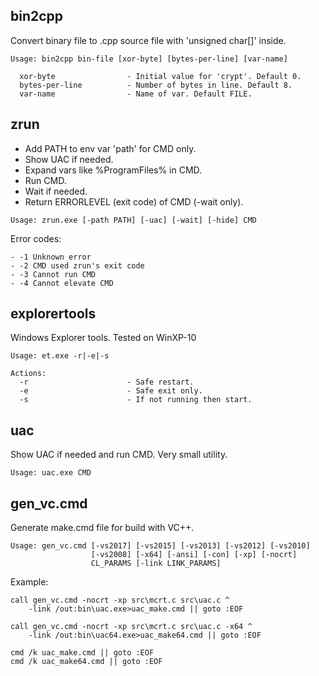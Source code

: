 ## bin2cpp

Convert binary file to .cpp source file with 'unsigned char[]' inside.

```
Usage: bin2cpp bin-file [xor-byte] [bytes-per-line] [var-name]

  xor-byte                - Initial value for 'crypt'. Default 0.
  bytes-per-line          - Number of bytes in line. Default 8.
  var-name                - Name of var. Default FILE.
```

## zrun

- Add PATH to env var 'path' for CMD only.
- Show UAC if needed.
- Expand vars like %ProgramFiles% in CMD.
- Run CMD.
- Wait if needed.
- Return ERRORLEVEL (exit code) of CMD (-wait only).

```
Usage: zrun.exe [-path PATH] [-uac] [-wait] [-hide] CMD
```

Error codes:    
    
    - -1 Unknown error
    - -2 CMD used zrun's exit code
    - -3 Cannot run CMD
    - -4 Cannot elevate CMD
    
## explorertools

Windows Explorer tools.	Tested on WinXP-10

```
Usage: et.exe -r|-e|-s

Actions:
  -r                      - Safe restart.
  -e                      - Safe exit only.
  -s                      - If not running then start.
```

## uac

Show UAC if needed and run CMD. Very small utility.

```
Usage: uac.exe CMD
```
    
## gen_vc.cmd

Generate make.cmd file for build with VC++.

```
Usage: gen_vc.cmd [-vs2017] [-vs2015] [-vs2013] [-vs2012] [-vs2010]
                  [-vs2008] [-x64] [-ansi] [-con] [-xp] [-nocrt]
                  CL_PARAMS [-link LINK_PARAMS]
```

Example:

```
call gen_vc.cmd -nocrt -xp src\mcrt.c src\uac.c ^
    -link /out:bin\uac.exe>uac_make.cmd || goto :EOF
    
call gen_vc.cmd -nocrt -xp src\mcrt.c src\uac.c -x64 ^
    -link /out:bin\uac64.exe>uac_make64.cmd || goto :EOF
    
cmd /k uac_make.cmd || goto :EOF
cmd /k uac_make64.cmd || goto :EOF
```